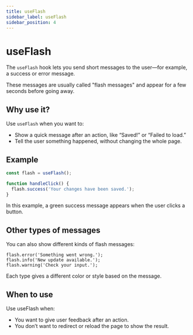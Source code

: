 ```yaml
---
title: useFlash
sidebar_label: useFlash
sidebar_position: 4
---
```


# useFlash

The `useFlash` hook lets you send short messages to the user—for example, a success or error message.

These messages are usually called "flash messages" and appear for a few seconds before going away.

## Why use it?

Use `useFlash` when you want to:

- Show a quick message after an action, like “Saved!” or “Failed to load.”
- Tell the user something happened, without changing the whole page.

## Example

```js
const flash = useFlash();

function handleClick() {
  flash.success('Your changes have been saved.');
}
```
In this example, a green success message appears when the user clicks a button.
## Other types of messages
You can also show different kinds of flash messages:
```
flash.error('Something went wrong.');
flash.info('New update available.');
flash.warning('Check your input.');
```
Each type gives a different color or style based on the message.
## When to use
Use useFlash when:
- You want to give user feedback after an action.
- You don’t want to redirect or reload the page to show the result.
